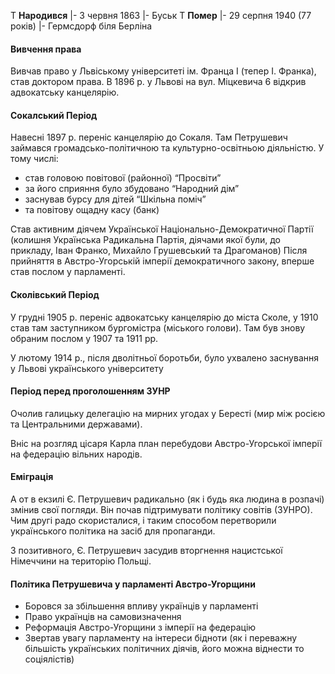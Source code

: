 T **Народився**
|-  3 червня 1863
|- Буськ
T **Помер**
|- 29 серпня 1940 (77 років) 
|- Гермсдорф біля Берліна
#### Вивчення права
Вивчав право у Львіському університеті ім. Франца I (тепер І. Франка), став доктором права.
В 1896 р. у Львові на вул. Міцкевича 6 відкрив адвокатську канцелярію.
#### Сокалський Період
Навесні 1897 р. переніс канцелярію до Сокаля.
Там Петрушевич займався громадсько-політичною та культурно-освітньою діяльністю. У тому числі:
- став головою повітової (районної) “Просвіти”
- за його сприяння було збудовано “Народний дім”
- заснував бурсу для дітей “Шкільна поміч”
- та повітову ощадну касу (банк)

Став активним діячем Української Національно-Демократичної Партії (колишня Українська Радикальна Партія, діячами якої були, до прикладу, Іван Франко, Михайло Грушевський та Драгоманов)
Після прийняття в Австро-Угорській імперії демократичного закону, вперше став послом у парламенті.
#### Сколівський Період
У грудні 1905 р. переніс адвокатську канцелярію до міста Сколе, у 1910 став там заступником бургомістра (міського голови).
Там був знову обраним послом у 1907 та 1911 рр.

У лютому 1914 р., після дволітньої боротьби, було ухвалено заснування у Львові українського університету
#### Період перед проголошенням ЗУНР
Очолив галицьку делегацію на мирних угодах у Бересті (мир між росією та Центральними державами).

Вніс на розгляд цісаря Карла план перебудови Австро-Угорської імперії на федерацію вільних народів.
#### Еміграція
А от в екзилі Є. Петрушевич радикально (як і будь яка людина в розпачі) змінив свої погляди. Він почав підтримувати політику совітів (ЗУНРО). Чим другі радо скористалися, і таким способом перетворили українського політика на засіб для пропаганди.

З позитивного, Є. Петрушевич засудив вторгнення нацистської Німеччини на територію Польщі.

#### Політика Петрушевича у парламенті Австро-Угорщини
- Боровся за збільшення впливу українців у парламенті
- Право українців на самовизначення
- Реформація Австро-Угорщини з імперії на федерацію
- Звертав увагу парламенту на інтереси бідноти (як і переважну більшість українських політичних діячів, його можна віднести то соціялістів)